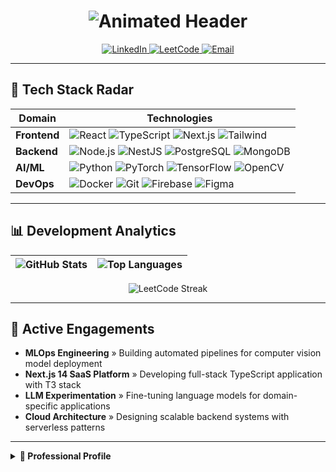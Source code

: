 <h1 align="center"> 
  <img src="https://readme-typing-svg.demolab.com?font=Fira+Code&weight=600&size=26&duration=4000&pause=1000&color=22D3EE&center=true&vCenter=true&width=460&lines=Suraj+Mahapatra;SAP+Analyst+%E2%9C%8D%EF%B8%8F%7C+Full-Stack+Architect;MLOps+%26+Cloud+Native+Solutions" alt="Animated Header" /> 
</h1>

<p align="center">
  <a href="https://www.linkedin.com/in/suraj-mahapatra-029211/">
    <img src="https://img.shields.io/badge/-LinkedIn-0A66C2?style=for-the-badge&logo=linkedin&logoColor=white" alt="LinkedIn">
  </a>
  <a href="https://leetcode.com/DriveONe_Suraj002/">
    <img src="https://img.shields.io/badge/-LeetCode-FFA116?style=for-the-badge&logo=leetcode&logoColor=black" alt="LeetCode">
  </a>
  <a href="mailto:surajmahapatra2003@gmail.com">
    <img src="https://img.shields.io/badge/-Email-EA4335?style=for-the-badge&logo=gmail&logoColor=white" alt="Email">
  </a>
</p>

---

## 🔧 Tech Stack Radar

| **Domain**         | **Technologies**                                                                                                                                                                                                                                                                 |
|---------------------|---------------------------------------------------------------------------------------------------------------------------------------------------------------------------------------------------------------------------------------------------------------------------------|
| **Frontend**        | ![React](https://img.shields.io/badge/-React-61DAFB?logo=react&logoColor=black) ![TypeScript](https://img.shields.io/badge/-TypeScript-3178C6?logo=typescript) ![Next.js](https://img.shields.io/badge/-Next.js-000000?logo=nextdotjs) ![Tailwind](https://img.shields.io/badge/-Tailwind_CSS-06B6D4?logo=tailwindcss) |
| **Backend**         | ![Node.js](https://img.shields.io/badge/-Node.js-339933?logo=nodedotjs) ![NestJS](https://img.shields.io/badge/-NestJS-E0234E?logo=nestjs) ![PostgreSQL](https://img.shields.io/badge/-PostgreSQL-4169E1?logo=postgresql) ![MongoDB](https://img.shields.io/badge/-MongoDB-47A248?logo=mongodb) |
| **AI/ML**           | ![Python](https://img.shields.io/badge/-Python-3776AB?logo=python) ![PyTorch](https://img.shields.io/badge/-PyTorch-EE4C2C?logo=pytorch) ![TensorFlow](https://img.shields.io/badge/-TensorFlow-FF6F00?logo=tensorflow) ![OpenCV](https://img.shields.io/badge/-OpenCV-5C3EE8?logo=opencv) |
| **DevOps**          | ![Docker](https://img.shields.io/badge/-Docker-2496ED?logo=docker) ![Git](https://img.shields.io/badge/-Git-F05032?logo=git) ![Firebase](https://img.shields.io/badge/-Firebase-FFCA28?logo=firebase) ![Figma](https://img.shields.io/badge/-Figma-F24E1E?logo=figma) |

---

## 📊 Development Analytics

<div align="center">
  
  | ![GitHub Stats](https://github-readme-stats.vercel.app/api?username=suraj209211&show_icons=true&theme=dark&hide_border=true&include_all_commits=true&count_private=true) | ![Top Languages](https://github-readme-stats.vercel.app/api/top-langs/?username=suraj209211&layout=compact&theme=dark&hide_border=true&langs_count=6) |
  |:--------------------------------------------------------------------------------------------------------:|:--------------------------------------------------------------------------------------:|
  
  ![LeetCode Streak](https://streak-stats.demolab.com?user=suraj209211&theme=dark&date_format=j%20M%5B%20Y%5D&hide_border=true&background=0D1117)
</div>

---

## 🚀 Active Engagements

- **MLOps Engineering** » Building automated pipelines for computer vision model deployment
- **Next.js 14 SaaS Platform** » Developing full-stack TypeScript application with T3 stack
- **LLM Experimentation** » Fine-tuning language models for domain-specific applications
- **Cloud Architecture** » Designing scalable backend systems with serverless patterns

---

<details>
<summary><b>📜 Professional Profile</b></summary>
  
```yaml
name: Suraj Mahapatra
role: SAP Analyst @ Deloitte
focus:
  - Enterprise solutions architecture
  - Full-stack development
  - Machine learning operations
philosophy: "Build systems that scale both technically and organizationally"
